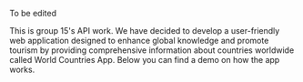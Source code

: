 To be edited

This is group 15's API work. We have decided to develop a user-friendly web application designed to enhance global knowledge and promote tourism by providing comprehensive information about countries worldwide called World Countries App. Below you can find a demo on how the app works.




